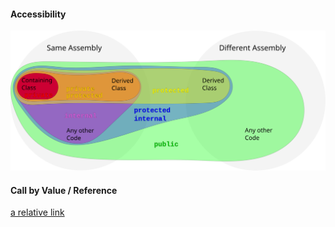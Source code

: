 #### Accessibility
<img src="./figures/access_modifier.svg">

#### Call by Value / Reference
[a relative link](./code/CallByValueOrReference.cs)